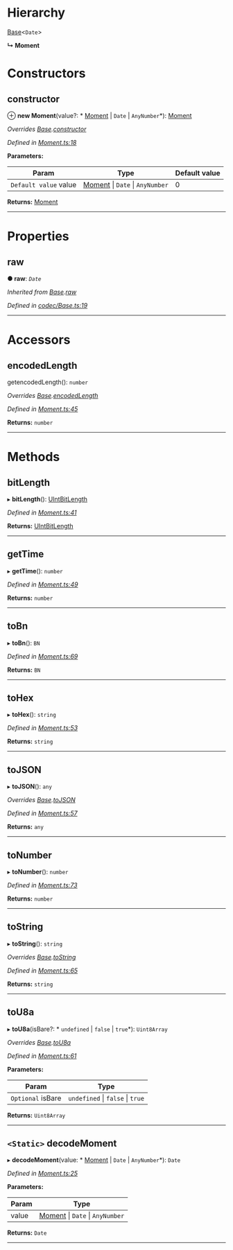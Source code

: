 

# Hierarchy

 [Base](_codec_base_.base.md)<`Date`>

**↳ Moment**

# Constructors

<a id="constructor"></a>

##  constructor

⊕ **new Moment**(value?: * [Moment](_moment_.moment.md) &#124; `Date` &#124; `AnyNumber`*): [Moment](_moment_.moment.md)

*Overrides [Base](_codec_base_.base.md).[constructor](_codec_base_.base.md#constructor)*

*Defined in [Moment.ts:18](https://github.com/polkadot-js/api/blob/d097a7a/packages/types/src/Moment.ts#L18)*

**Parameters:**

| Param | Type | Default value |
| ------ | ------ | ------ |
| `Default value` value |  [Moment](_moment_.moment.md) &#124; `Date` &#124; `AnyNumber`| 0 |

**Returns:** [Moment](_moment_.moment.md)

___

# Properties

<a id="raw"></a>

##  raw

**● raw**: *`Date`*

*Inherited from [Base](_codec_base_.base.md).[raw](_codec_base_.base.md#raw)*

*Defined in [codec/Base.ts:19](https://github.com/polkadot-js/api/blob/d097a7a/packages/types/src/codec/Base.ts#L19)*

___

# Accessors

<a id="encodedlength"></a>

##  encodedLength

getencodedLength(): `number`

*Overrides [Base](_codec_base_.base.md).[encodedLength](_codec_base_.base.md#encodedlength)*

*Defined in [Moment.ts:45](https://github.com/polkadot-js/api/blob/d097a7a/packages/types/src/Moment.ts#L45)*

**Returns:** `number`

___

# Methods

<a id="bitlength"></a>

##  bitLength

▸ **bitLength**(): [UIntBitLength](../modules/_codec_uint_.md#uintbitlength)

*Defined in [Moment.ts:41](https://github.com/polkadot-js/api/blob/d097a7a/packages/types/src/Moment.ts#L41)*

**Returns:** [UIntBitLength](../modules/_codec_uint_.md#uintbitlength)

___
<a id="gettime"></a>

##  getTime

▸ **getTime**(): `number`

*Defined in [Moment.ts:49](https://github.com/polkadot-js/api/blob/d097a7a/packages/types/src/Moment.ts#L49)*

**Returns:** `number`

___
<a id="tobn"></a>

##  toBn

▸ **toBn**(): `BN`

*Defined in [Moment.ts:69](https://github.com/polkadot-js/api/blob/d097a7a/packages/types/src/Moment.ts#L69)*

**Returns:** `BN`

___
<a id="tohex"></a>

##  toHex

▸ **toHex**(): `string`

*Defined in [Moment.ts:53](https://github.com/polkadot-js/api/blob/d097a7a/packages/types/src/Moment.ts#L53)*

**Returns:** `string`

___
<a id="tojson"></a>

##  toJSON

▸ **toJSON**(): `any`

*Overrides [Base](_codec_base_.base.md).[toJSON](_codec_base_.base.md#tojson)*

*Defined in [Moment.ts:57](https://github.com/polkadot-js/api/blob/d097a7a/packages/types/src/Moment.ts#L57)*

**Returns:** `any`

___
<a id="tonumber"></a>

##  toNumber

▸ **toNumber**(): `number`

*Defined in [Moment.ts:73](https://github.com/polkadot-js/api/blob/d097a7a/packages/types/src/Moment.ts#L73)*

**Returns:** `number`

___
<a id="tostring"></a>

##  toString

▸ **toString**(): `string`

*Overrides [Base](_codec_base_.base.md).[toString](_codec_base_.base.md#tostring)*

*Defined in [Moment.ts:65](https://github.com/polkadot-js/api/blob/d097a7a/packages/types/src/Moment.ts#L65)*

**Returns:** `string`

___
<a id="tou8a"></a>

##  toU8a

▸ **toU8a**(isBare?: * `undefined` &#124; `false` &#124; `true`*): `Uint8Array`

*Overrides [Base](_codec_base_.base.md).[toU8a](_codec_base_.base.md#tou8a)*

*Defined in [Moment.ts:61](https://github.com/polkadot-js/api/blob/d097a7a/packages/types/src/Moment.ts#L61)*

**Parameters:**

| Param | Type |
| ------ | ------ |
| `Optional` isBare |  `undefined` &#124; `false` &#124; `true`|

**Returns:** `Uint8Array`

___
<a id="decodemoment"></a>

## `<Static>` decodeMoment

▸ **decodeMoment**(value: * [Moment](_moment_.moment.md) &#124; `Date` &#124; `AnyNumber`*): `Date`

*Defined in [Moment.ts:25](https://github.com/polkadot-js/api/blob/d097a7a/packages/types/src/Moment.ts#L25)*

**Parameters:**

| Param | Type |
| ------ | ------ |
| value |  [Moment](_moment_.moment.md) &#124; `Date` &#124; `AnyNumber`|

**Returns:** `Date`

___

